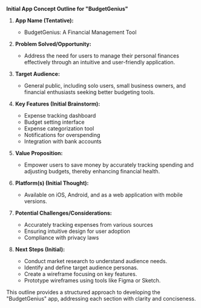 **Initial App Concept Outline for "BudgetGenius"**

1. **App Name (Tentative):**
   - BudgetGenius: A Financial Management Tool

2. **Problem Solved/Opportunity:**
   - Address the need for users to manage their personal finances effectively through an intuitive and user-friendly application.

3. **Target Audience:**
   - General public, including solo users, small business owners, and financial enthusiasts seeking better budgeting tools.

4. **Key Features (Initial Brainstorm):**
   - Expense tracking dashboard
   - Budget setting interface
   - Expense categorization tool
   - Notifications for overspending
   - Integration with bank accounts

5. **Value Proposition:**
   - Empower users to save money by accurately tracking spending and adjusting budgets, thereby enhancing financial health.

6. **Platform(s) (Initial Thought):**
   - Available on iOS, Android, and as a web application with mobile versions.

7. **Potential Challenges/Considerations:**
   - Accurately tracking expenses from various sources
   - Ensuring intuitive design for user adoption
   - Compliance with privacy laws

8. **Next Steps (Initial):**
   - Conduct market research to understand audience needs.
   - Identify and define target audience personas.
   - Create a wireframe focusing on key features.
   - Prototype wireframes using tools like Figma or Sketch.

This outline provides a structured approach to developing the "BudgetGenius" app, addressing each section with clarity and conciseness.